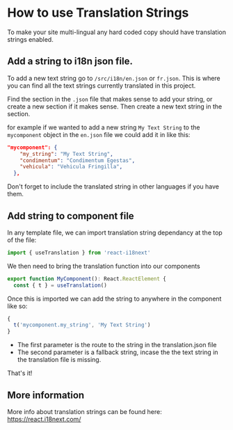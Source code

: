 # How to use Translation Strings

To make your site multi-lingual any hard coded copy should have translation strings enabled.

## Add a string to i18n json file.

To add a new text string go to `/src/i18n/en.json` or `fr.json`. This is where you can find all the text strings currently translated in this project.

Find the section in the `.json` file that makes sense to add your string, or create a new section if it makes sense. Then create a new text string in the section.

for example if we wanted to add a new string `My Text String` to the `mycomponent` object in the `en.json` file we could add it in like this:

```json
"mycomponent": {
    "my_string": "My Text String",
    "condimentum": "Condimentum Egestas",
    "vehicula": "Vehicula Fringilla",
  },
```

Don't forget to include the translated string in other languages if you have them.

## Add string to component file

In any template file, we can import translation string dependancy at the top of the file:

```js
import { useTranslation } from 'react-i18next'
```

We then need to bring the translation function into our components

```js
export function MyComponent(): React.ReactElement {
  const { t } = useTranslation()
```

Once this is imported we can add the string to anywhere in the component like so:

```js
{
  t('mycomponent.my_string', 'My Text String')
}
```

- The first parameter is the route to the string in the translation.json file
- The second parameter is a fallback string, incase the the text string in the translation file is missing.

That's it!

## More information

More info about translation strings can be found here:
https://react.i18next.com/
